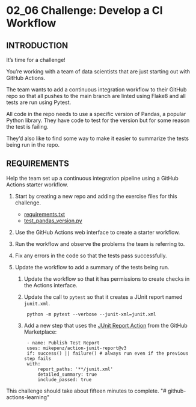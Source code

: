 # 02_06 Challenge: Develop a CI Workflow

## INTRODUCTION
It’s time for a challenge!

You’re working with a team of data scientists that are just starting out with GitHub Actions.

The team wants to add a continuous integration workflow to their GitHub repo so that all pushes to the main branch are linted using Flake8 and all tests are run using Pytest.

All code in the repo needs to use a specific version of Pandas, a popular Python library. They have code to test for the version but for some reason the test is failing.

They’d also like to find some way to make it easier to summarize the tests being run in the repo.

## REQUIREMENTS
Help the team set up a continuous integration pipeline using a GitHub Actions starter workflow.

1. Start by creating a new repo and adding the exercise files for this challenge.

    - [requirements.txt](./requirements.txt)
    - [test_pandas_version.py](./test_pandas_version.py)

1. Use the GitHub Actions web interface to create a starter workflow.
1. Run the workflow and observe the problems the team is referring to.
1. Fix any errors in the code so that the tests pass successfully.
1. Update the workflow to add a summary of the tests being run. 
    1. Update the workflow so that it has permissions to create checks in the Actions interface.  
    1. Update the call to `pytest` so that it creates a JUnit report named `junit.xml`.
        
            python -m pytest --verbose --junit-xml=junit.xml
            
    1. Add a new step that uses the [JUnit Report Action](https://github.com/marketplace/actions/junit-report-action) from the GitHub Marketplace:

            - name: Publish Test Report
            uses: mikepenz/action-junit-report@v3
            if: success() || failure() # always run even if the previous step fails
            with:
                report_paths: '**/junit.xml'
                detailed_summary: true
                include_passed: true

This challenge should take about fifteen minutes to complete.
"# github-actions-learning" 
